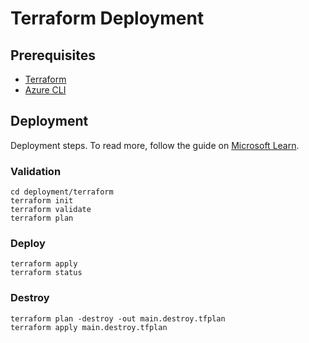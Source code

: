 # Terraform Deployment

## Prerequisites
* [Terraform](https://developer.hashicorp.com/terraform/tutorials/azure-get-started/install-cli)
* [Azure CLI](https://learn.microsoft.com/en-us/cli/azure/install-azure-cli)

## Deployment
Deployment steps. To read more, follow the guide on [Microsoft Learn](https://learn.microsoft.com/en-us/azure/container-instances/container-instances-quickstart-terraform).
### Validation
```
cd deployment/terraform
terraform init
terraform validate
terraform plan
```
### Deploy
```
terraform apply
terraform status
```

### Destroy
```
terraform plan -destroy -out main.destroy.tfplan
terraform apply main.destroy.tfplan
```